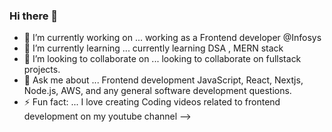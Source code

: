 ### Hi there 👋

- 🔭 I’m currently working on ...
   working as a Frontend developer @Infosys
- 🌱 I’m currently learning ...
    currently learning DSA , MERN stack
- 👯 I’m looking to collaborate on ...
    looking to collaborate on fullstack projects.
- 💬 Ask me about ...
Frontend development JavaScript, React, Nextjs, Node.js, AWS, and any general software development questions.
- ⚡ Fun fact: ...
I love creating Coding videos related to frontend development on my youtube channel
-->
